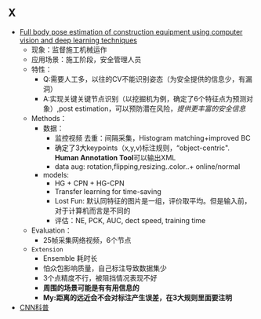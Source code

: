 ## X
- [Full body pose estimation of construction equipment using computer vision and deep learning techniques](https://sci-hub.do/10.1016/j.autcon.2019.103016)
  - 现象：监督施工机械运作
  - 应用场景：施工阶段，安全管理人员
  - 特性： 
    - Q:需要人工多，以往的CV不能识别姿态（为安全提供的信息少，有漏洞）
    - A:实现关键关键节点识别（以挖掘机为例，确定了6个特征点为预测对象）,post estimation，可以预防潜在风险，_提供更丰富的安全信息_
  - Methods：
    - 数据：
      - 监控视频 去重：间隔采集，Histogram matching+improved BC
      - 确定了3大keypoints（x,y,v)标注规则，“object-centric". **Human Annotation Tool**可以输出XML 
      - data aug: rotation,flipping,resizing..color..+ online/normal
    - models:
      - HG + CPN + HG-CPN
      - Transfer learning for time-saving
      - Lost Fun: 默认同特征的图片是一组，评价取平均。但是输入前，对于计算机而言是不同的
      - 评估：NE, PCK, AUC, dect speed, training time
  - Evaluation：
    - 25帧采集网络视频，6个节点
  - `Extension`
    - Ensemble 耗时长
    - 怕众包影响质量，自己标注导致数据集少
    - 3个点精度不行，被阻挡情况表现不好
    - **周围的场景可能是有有用信息的**
    - **My:距离的远近会不会对标注产生误差，在3大规则里面要注明**
- [CNN科普](https://medium.com/@pkqiang49/%E4%B8%80%E6%96%87%E7%9C%8B%E6%87%82%E5%8D%B7%E7%A7%AF%E7%A5%9E%E7%BB%8F%E7%BD%91%E7%BB%9C-cnn-%E5%9F%BA%E6%9C%AC%E5%8E%9F%E7%90%86-%E7%8B%AC%E7%89%B9%E4%BB%B7%E5%80%BC-%E5%AE%9E%E9%99%85%E5%BA%94%E7%94%A8-6047fb2add35)
